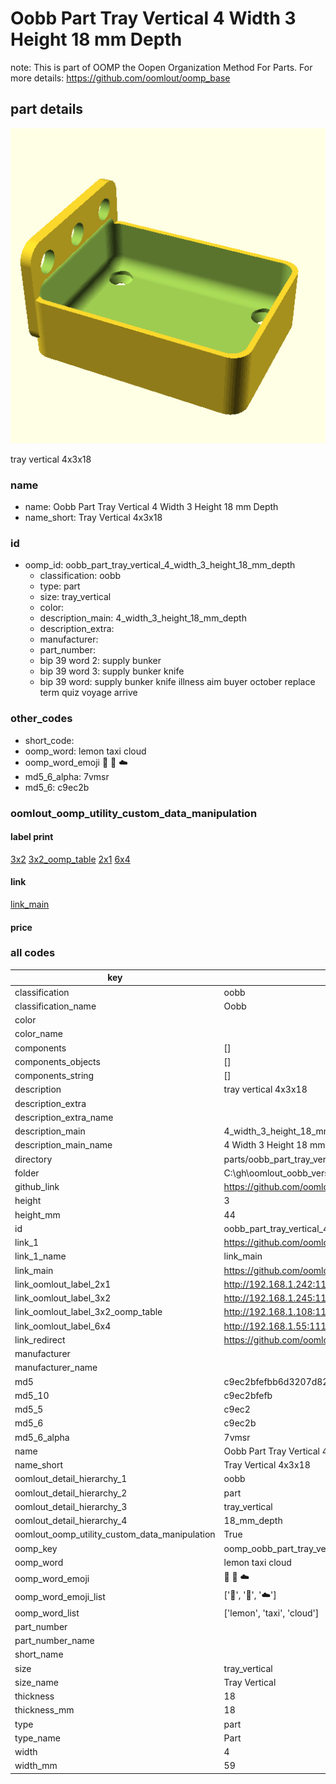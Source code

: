 # Oobb Part Tray Vertical 4 Width 3 Height 18 mm Depth  

note: This is part of OOMP the Oopen Organization Method For Parts. For more details: https://github.com/oomlout/oomp_base

##  part details
  

[![](3dpr.png)](3dpr.png)

tray vertical 4x3x18



### name
* name: Oobb Part Tray Vertical 4 Width 3 Height 18 mm Depth
* name_short: Tray Vertical 4x3x18 
### id
* oomp_id: oobb_part_tray_vertical_4_width_3_height_18_mm_depth
  * classification: oobb
  * type: part
  * size: tray_vertical
  * color: 
  * description_main: 4_width_3_height_18_mm_depth
  * description_extra: 
  * manufacturer: 
  * part_number: 
  * bip 39 word 2: supply bunker
  * bip 39 word 3: supply bunker knife
  * bip 39 word: supply bunker knife illness aim buyer october replace term quiz voyage arrive

### other_codes
* short_code: 
* oomp_word: lemon taxi cloud
* oomp_word_emoji :lemon: :taxi: :cloud:
* md5_6_alpha: 7vmsr
* md5_6: c9ec2b






### oomlout_oomp_utility_custom_data_manipulation
#### label print
[3x2](http://192.168.1.245:1112/?label=oomp%207vmsr)
[3x2_oomp_table](http://192.168.1.108:1112/?label=oomp%207vmsr)
[2x1](http://192.168.1.242:1112/?label=oomp%207vmsr)
[6x4](http://192.168.1.55:1112/?label=oomp%207vmsr)    

#### link

[link_main](https://github.com/oomlout/oomlout_oobb_version_4_generated_parts/tree/main/navigation_oomp/oobb/part/tray_vertical/4_width_3_height_18_mm_depth/part)                              

#### price







### all codes 
| key | value |  
| --- | --- |  
| classification | oobb |  
| classification_name | Oobb |  
| color |  |  
| color_name |  |  
| components | [] |  
| components_objects | [] |  
| components_string | [] |  
| description | tray vertical 4x3x18 |  
| description_extra |  |  
| description_extra_name |  |  
| description_main | 4_width_3_height_18_mm_depth |  
| description_main_name | 4 Width 3 Height 18 mm Depth |  
| directory | parts/oobb_part_tray_vertical_4_width_3_height_18_mm_depth |  
| folder | C:\gh\oomlout_oobb_version_4_generated_parts\parts\oobb_part_tray_vertical_4_width_3_height_18_mm_depth |  
| github_link | https://github.com/oomlout/oomlout_oomp_part_src/tree/main/parts/oobb_part_tray_vertical_4_width_3_height_18_mm_depth |  
| height | 3 |  
| height_mm | 44 |  
| id | oobb_part_tray_vertical_4_width_3_height_18_mm_depth |  
| link_1 | https://github.com/oomlout/oomlout_oobb_version_4_generated_parts/tree/main/navigation_oomp/oobb/part/tray_vertical/4_width_3_height_18_mm_depth/part |  
| link_1_name | link_main |  
| link_main | https://github.com/oomlout/oomlout_oobb_version_4_generated_parts/tree/main/navigation_oomp/oobb/part/tray_vertical/4_width_3_height_18_mm_depth/part |  
| link_oomlout_label_2x1 | http://192.168.1.242:1112/?label=oomp%207vmsr |  
| link_oomlout_label_3x2 | http://192.168.1.245:1112/?label=oomp%207vmsr |  
| link_oomlout_label_3x2_oomp_table | http://192.168.1.108:1112/?label=oomp%207vmsr |  
| link_oomlout_label_6x4 | http://192.168.1.55:1112/?label=oomp%207vmsr |  
| link_redirect | https://github.com/oomlout/oomlout_oobb_version_4_generated_parts/tree/main/parts/oobb_tray_vertical_04_03_18 |  
| manufacturer |  |  
| manufacturer_name |  |  
| md5 | c9ec2bfefbb6d3207d82a712f7479ece |  
| md5_10 | c9ec2bfefb |  
| md5_5 | c9ec2 |  
| md5_6 | c9ec2b |  
| md5_6_alpha | 7vmsr |  
| name | Oobb Part Tray Vertical 4 Width 3 Height 18 mm Depth |  
| name_short | Tray Vertical 4x3x18  |  
| oomlout_detail_hierarchy_1 | oobb |  
| oomlout_detail_hierarchy_2 | part |  
| oomlout_detail_hierarchy_3 | tray_vertical |  
| oomlout_detail_hierarchy_4 | 18_mm_depth |  
| oomlout_oomp_utility_custom_data_manipulation | True |  
| oomp_key | oomp_oobb_part_tray_vertical_4_width_3_height_18_mm_depth |  
| oomp_word | lemon taxi cloud |  
| oomp_word_emoji | :lemon: :taxi: :cloud: |  
| oomp_word_emoji_list | [':lemon:', ':taxi:', ':cloud:'] |  
| oomp_word_list | ['lemon', 'taxi', 'cloud'] |  
| part_number |  |  
| part_number_name |  |  
| short_name |  |  
| size | tray_vertical |  
| size_name | Tray Vertical |  
| thickness | 18 |  
| thickness_mm | 18 |  
| type | part |  
| type_name | Part |  
| width | 4 |  
| width_mm | 59 |  
